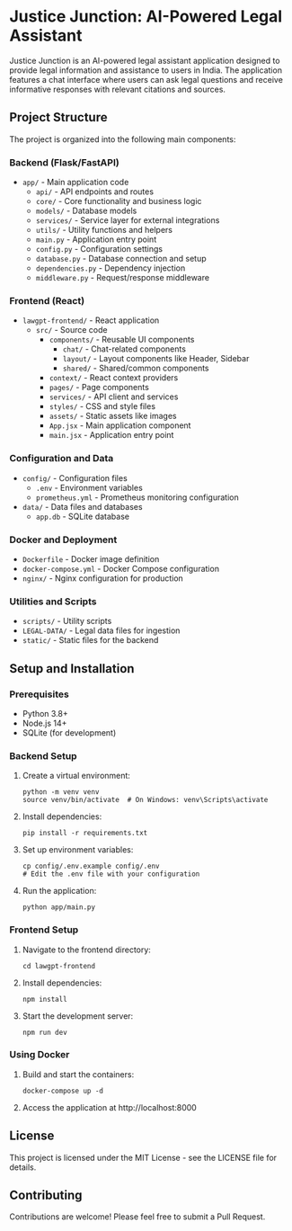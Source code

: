 # Justice Junction: AI-Powered Legal Assistant

Justice Junction is an AI-powered legal assistant application designed to provide legal information and assistance to users in India. The application features a chat interface where users can ask legal questions and receive informative responses with relevant citations and sources.

## Project Structure

The project is organized into the following main components:

### Backend (Flask/FastAPI)
- `app/` - Main application code
  - `api/` - API endpoints and routes
  - `core/` - Core functionality and business logic
  - `models/` - Database models
  - `services/` - Service layer for external integrations
  - `utils/` - Utility functions and helpers
  - `main.py` - Application entry point
  - `config.py` - Configuration settings
  - `database.py` - Database connection and setup
  - `dependencies.py` - Dependency injection
  - `middleware.py` - Request/response middleware

### Frontend (React)
- `lawgpt-frontend/` - React application
  - `src/` - Source code
    - `components/` - Reusable UI components
      - `chat/` - Chat-related components
      - `layout/` - Layout components like Header, Sidebar
      - `shared/` - Shared/common components
    - `context/` - React context providers
    - `pages/` - Page components
    - `services/` - API client and services
    - `styles/` - CSS and style files
    - `assets/` - Static assets like images
    - `App.jsx` - Main application component
    - `main.jsx` - Application entry point

### Configuration and Data
- `config/` - Configuration files
  - `.env` - Environment variables
  - `prometheus.yml` - Prometheus monitoring configuration
- `data/` - Data files and databases
  - `app.db` - SQLite database

### Docker and Deployment
- `Dockerfile` - Docker image definition
- `docker-compose.yml` - Docker Compose configuration
- `nginx/` - Nginx configuration for production

### Utilities and Scripts
- `scripts/` - Utility scripts
- `LEGAL-DATA/` - Legal data files for ingestion
- `static/` - Static files for the backend

## Setup and Installation

### Prerequisites
- Python 3.8+ 
- Node.js 14+
- SQLite (for development)

### Backend Setup
1. Create a virtual environment:
   ```
   python -m venv venv
   source venv/bin/activate  # On Windows: venv\Scripts\activate
   ```

2. Install dependencies:
   ```
   pip install -r requirements.txt
   ```

3. Set up environment variables:
   ```
   cp config/.env.example config/.env
   # Edit the .env file with your configuration
   ```

4. Run the application:
   ```
   python app/main.py
   ```

### Frontend Setup
1. Navigate to the frontend directory:
   ```
   cd lawgpt-frontend
   ```

2. Install dependencies:
   ```
   npm install
   ```

3. Start the development server:
   ```
   npm run dev
   ```

### Using Docker
1. Build and start the containers:
   ```
   docker-compose up -d
   ```

2. Access the application at http://localhost:8000

## License

This project is licensed under the MIT License - see the LICENSE file for details.

## Contributing

Contributions are welcome! Please feel free to submit a Pull Request. 
